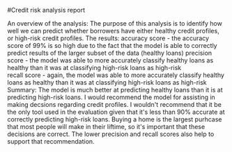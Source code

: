 #Credit risk analysis report

An overview of the analysis:
The purpose of this analysis is to identify how well we can predict whether borrowers have either healthy credit profiles, or high-risk credit profiles.
The results:
        accuracy score - the accuracy score of 99% is so high due to the fact that the model is able to correctly predict results of the larger subset of the data (healthy loans)
        precision score - the model was able to more accurately classify healthy loans as healthy than it was at classifying high-risk loans as high-risk        
        recall score - again, the model was able to more accurately classify healthy loans as healthy than it was at classifying high-risk loans as high-risk
Summary:
    The model is much better at predicting healthy loans than it is at predicting high-risk loans. I would recommend the model for assisting in making decsions regarding credit profiles. I wouldn't recommend that it be the only tool used in the evaluation given that it's less than 90% accurate at correctly predicting high-risk loans. Buying a home is the largest purhcase that most people will make in their liftime, so it's important that these decisions are correct. The lower precision and recall scores also help to support that recommendation.

